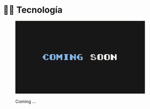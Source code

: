 # 🧑‍💻 Tecnología

<figure><img src="../../.gitbook/assets/image-removebg-preview_(20)-transformed.jpeg" alt=""><figcaption><p>Coming ...</p></figcaption></figure>
